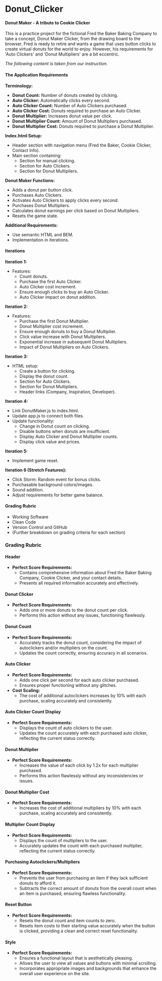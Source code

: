 # Donut_Clicker

#### Donut Maker - A tribute to Cookie Clicker

This is a practice project for the fictional Fred the Baker Baking Company to take a concept, Donut Maker Clicker, from the drawing board to the browser. Fred is ready to retire and wants a game that uses button clicks to create virtual donuts for the world to enjoy. However, his requirements for 'Auto Clickers' and 'Donut Multipliers' are a bit eccentric.



<i>The following content is taken from our instruction.</i>

#### The Application Requirements

**Terminology:**

- **Donut Count:** Number of donuts created by clicking.
- **Auto Clicker:** Automatically clicks every second.
- **Auto Clicker Count:** Number of Auto Clickers purchased.
- **Auto Clicker Cost:** Donuts required to purchase an Auto Clicker.
- **Donut Multiplier:** Increases donut value per click.
- **Donut Multiplier Count:** Amount of Donut Multipliers purchased.
- **Donut Multiplier Cost:** Donuts required to purchase a Donut Multiplier.

**Index.html Setup:**

- Header section with navigation menu (Fred the Baker, Cookie Clicker, Contact Info).
- Main section containing:
  - Section for manual clicking.
  - Section for Auto Clickers.
  - Section for Donut Multipliers.

**Donut Maker Functions:**

- Adds a donut per button click.
- Purchases Auto Clickers.
- Activates Auto Clickers to apply clicks every second.
- Purchases Donut Multipliers.
- Calculates donut earnings per click based on Donut Multipliers.
- Resets the game state.

**Additional Requirements:**

- Use semantic HTML and BEM.
- Implementation in iterations.

#### Iterations

**Iteration 1:**
- Features:
  - Count donuts.
  - Purchase the first Auto Clicker.
  - Auto Clicker cost increment.
  - Ensure enough clicks to buy an Auto Clicker.
  - Auto Clicker impact on donut addition.

**Iteration 2:**
- Features:
  - Purchase the first Donut Multiplier.
  - Donut Multiplier cost increment.
  - Ensure enough donuts to buy a Donut Multiplier.
  - Click value increase with Donut Multipliers.
  - Exponential increase in subsequent Donut Multipliers.
  - Impact of Donut Multipliers on Auto Clickers.

**Iteration 3:**
- HTML setup:
  - Create a button for clicking.
  - Display the donut count.
  - Section for Auto Clickers.
  - Section for Donut Multipliers.
  - Header links (Company, Inspiration, Developer).

**Iteration 4:**
- Link DonutMaker.js to index.html.
- Update app.js to connect both files.
- Update functionality:
  - Change in Donut count on clicking.
  - Disable buttons when donuts are insufficient.
  - Display Auto Clicker and Donut Multiplier counts.
  - Display click value and prices.
  
**Iteration 5:**
- Implement game reset.

**Iteration 6 (Stretch Features):**
- Click Storm: Random event for bonus clicks.
- Purchasable background colors/images.
- Sound addition.
- Adjust requirements for better game balance.

#### Grading Rubric

- Working Software
- Clean Code
- Version Control and GitHub
- (Further breakdown on grading criteria for each section)

### Grading Rubric

#### Header
- **Perfect Score Requirements:**
  - Contains comprehensive information about Fred the Baker Baking Company, Cookie Clicker, and your contact details.
  - Presents all required information accurately and effectively.

#### Donut Clicker
- **Perfect Score Requirements:**
  - Adds one or more donuts to the donut count per click.
  - Performs this action without any issues, functioning flawlessly.

#### Donut Count
- **Perfect Score Requirements:**
  - Accurately tracks the donut count, considering the impact of autoclickers and/or multipliers on the count.
  - Updates the count correctly, ensuring accuracy in all scenarios.

#### Auto Clicker
- **Perfect Score Requirements:**
  - Adds one click per second for each auto clicker purchased.
  - Ensures proper functioning without any glitches.
- **Cost Scaling:**
  - The cost of additional autoclickers increases by 10% with each purchase, scaling accurately and consistently.

#### Auto Clicker Count Display
- **Perfect Score Requirements:**
  - Displays the count of auto clickers to the user.
  - Updates the count accurately with each purchased auto clicker, reflecting the current status correctly.

#### Donut Multiplier
- **Perfect Score Requirements:**
  - Increases the value of each click by 1.2x for each multiplier purchased.
  - Performs this action flawlessly without any inconsistencies or issues.

#### Donut Multiplier Cost
- **Perfect Score Requirements:**
  - Increases the cost of additional multipliers by 10% with each purchase, scaling accurately and consistently.

#### Multiplier Count Display
- **Perfect Score Requirements:**
  - Displays the count of multipliers to the user.
  - Accurately updates the count with each purchased multiplier, reflecting the current status correctly.

#### Purchasing Autoclickers/Multipliers
- **Perfect Score Requirements:**
  - Prevents the user from purchasing an item if they lack sufficient donuts to afford it.
  - Subtracts the correct amount of donuts from the overall count when an item is purchased, ensuring flawless functionality.

#### Reset Button
- **Perfect Score Requirements:**
  - Resets the donut count and item counts to zero.
  - Resets item costs to their starting value accurately when the button is clicked, providing a clean and correct reset functionality.

#### Style
- **Perfect Score Requirements:**
  - Ensures a functional layout that is aesthetically pleasing.
  - Allows the user to view all values and buttons with minimal scrolling.
  - Incorporates appropriate images and backgrounds that enhance the overall user experience on the site.
